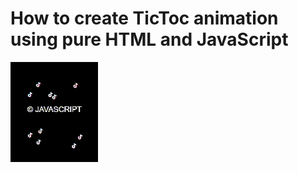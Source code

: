# How to create TicToc animation using pure HTML and JavaScript

<img src="../../img/tictoc_1.gif" alt="Bubble animation JS Canavs Javascript Css" />